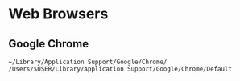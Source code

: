 # Web Browsers

## Google Chrome

```
~/Library/Application Support/Google/Chrome/
/Users/$USER/Library/Application Support/Google/Chrome/Default
```